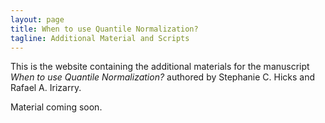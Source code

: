 ```yaml
---
layout: page
title: When to use Quantile Normalization? 
tagline: Additional Material and Scripts
---
```


This is the website containing the additional materials for the manuscript *When to use Quantile Normalization?* authored by Stephanie C. Hicks and Rafael A. Irizarry. 

Material coming soon. 